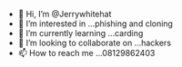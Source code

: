 - 👋 Hi, I’m @Jerrywhitehat
- 👀 I’m interested in ...phishing and cloning 
- 🌱 I’m currently learning ...carding 
- 💞️ I’m looking to collaborate on ...hackers
- 📫 How to reach me ...08129862403

<!---
Jerrywhitehat/Jerrywhitehat is a ✨ special ✨ repository because its `README.md` (this file) appears on your GitHub profile.
You can click the Preview link to take a look at your changes.
--->
